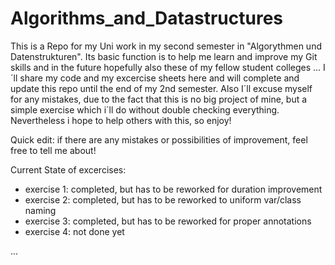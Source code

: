 # Algorithms_and_Datastructures
This is a Repo for my Uni work in my second semester in "Algorythmen und Datenstrukturen".
Its basic function is to help me learn and improve my Git skills and in the future hopefully also these of my fellow student colleges ...
I´ll share my code and my excercise sheets here and will complete and update this repo until the end of my 2nd semester.
Also I´ll excuse myself for any mistakes, due to the fact that this is no big project of mine, but a simple exercise which i´ll do without double checking everything.
Nevertheless i hope to help others with this, so enjoy!

Quick edit: if there are any mistakes or possibilities of improvement, feel free to tell me about!

Current State of excercises:

- exercise 1: completed, but has to be reworked for duration improvement
- exercise 2: completed, but has to be reworked to uniform var/class naming
- exercise 3: completed, but has to be reworked for proper annotations
- exercise 4: not done yet

...